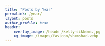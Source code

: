 ```yaml
---
title: "Posts by Year"
permalink: /year/
layout: posts
author_profile: true
header:
    overlay_image: /header/kelly-sikkema.jpg
    og_image: /images/favicon/shamshad.webp
---
```


